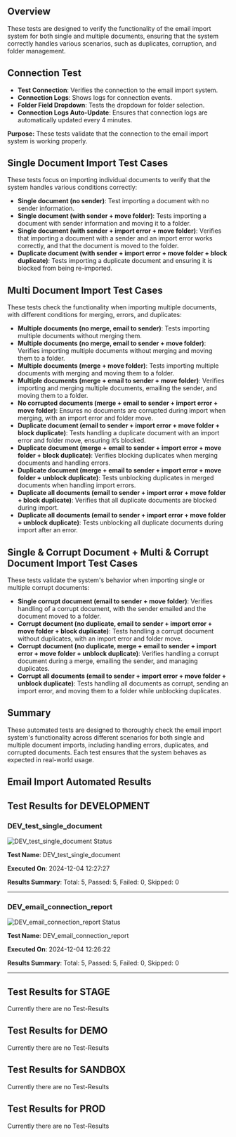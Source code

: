
## Overview

These tests are designed to verify the functionality of the email import system for both single and multiple documents, ensuring that the system correctly handles various scenarios, such as duplicates, corruption, and folder management.

## Connection Test

* **Test Connection**: Verifies the connection to the email import system.
* **Connection Logs**: Shows logs for connection events.
* **Folder Field Dropdown**: Tests the dropdown for folder selection.
* **Connection Logs Auto-Update**: Ensures that connection logs are automatically updated every 4 minutes.

**Purpose:** These tests validate that the connection to the email import system is working properly.

## Single Document Import Test Cases

These tests focus on importing individual documents to verify that the system handles various conditions correctly:

* **Single document (no sender)**: Test importing a document with no sender information.
* **Single document (with sender + move folder)**: Tests importing a document with sender information and moving it to a folder.
* **Single document (with sender + import error + move folder)**: Verifies that importing a document with a sender and an import error works correctly, and that the document is moved to the folder.
* **Duplicate document (with sender + import error + move folder + block duplicate)**: Tests importing a duplicate document and ensuring it is blocked from being re-imported.

## Multi Document Import Test Cases

These tests check the functionality when importing multiple documents, with different conditions for merging, errors, and duplicates:

* **Multiple documents (no merge, email to sender)**: Tests importing multiple documents without merging them.
* **Multiple documents (no merge, email to sender + move folder)**: Verifies importing multiple documents without merging and moving them to a folder.
* **Multiple documents (merge + move folder)**: Tests importing multiple documents with merging and moving them to a folder.
* **Multiple documents (merge + email to sender + move folder)**: Verifies importing and merging multiple documents, emailing the sender, and moving them to a folder.
* **No corrupted documents (merge + email to sender + import error + move folder)**: Ensures no documents are corrupted during import when merging, with an import error and folder move.
* **Duplicate document (email to sender + import error + move folder + block duplicate)**: Tests handling a duplicate document with an import error and folder move, ensuring it’s blocked.
* **Duplicate document (merge + email to sender + import error + move folder + block duplicate)**: Verifies blocking duplicates when merging documents and handling errors.
* **Duplicate document (merge + email to sender + import error + move folder + unblock duplicate)**: Tests unblocking duplicates in merged documents when handling import errors.
* **Duplicate all documents (email to sender + import error + move folder + block duplicate)**: Verifies that all duplicate documents are blocked during import.
* **Duplicate all documents (email to sender + import error + move folder + unblock duplicate)**: Tests unblocking all duplicate documents during import after an error.

## Single & Corrupt Document + Multi & Corrupt Document Import Test Cases

These tests validate the system's behavior when importing single or multiple corrupt documents:

* **Single corrupt document (email to sender + move folder)**: Verifies handling of a corrupt document, with the sender emailed and the document moved to a folder.
* **Corrupt document (no duplicate, email to sender + import error + move folder + block duplicate)**: Tests handling a corrupt document without duplicates, with an import error and folder move.
* **Corrupt document (no duplicate, merge + email to sender + import error + move folder + unblock duplicate)**: Verifies handling a corrupt document during a merge, emailing the sender, and managing duplicates.
* **Corrupt all documents (email to sender + import error + move folder + unblock duplicate)**: Tests handling all documents as corrupt, sending an import error, and moving them to a folder while unblocking duplicates.

## Summary

These automated tests are designed to thoroughly check the email import system's functionality across different scenarios for both single and multiple document imports, including handling errors, duplicates, and corrupted documents. Each test ensures that the system behaves as expected in real-world usage.

## Email Import Automated Results
## Test Results for DEVELOPMENT

### DEV_test_single_document 

![DEV_test_single_document Status](https://img.shields.io/badge/DEV_test_single_document-5+passed%2C+0+failed%2C+0+skipped-green.svg)

**Test Name**: DEV_test_single_document

**Executed On**: 2024-12-04 12:27:27

**Results Summary**: Total: 5, Passed: 5, Failed: 0, Skipped: 0


---

### DEV_email_connection_report 

![DEV_email_connection_report Status](https://img.shields.io/badge/DEV_email_connection_report-5+passed%2C+0+failed%2C+0+skipped-green.svg)

**Test Name**: DEV_email_connection_report

**Executed On**: 2024-12-04 12:26:22

**Results Summary**: Total: 5, Passed: 5, Failed: 0, Skipped: 0


---

## Test Results for STAGE

Currently there are no Test-Results

## Test Results for DEMO

Currently there are no Test-Results

## Test Results for SANDBOX

Currently there are no Test-Results

## Test Results for PROD

Currently there are no Test-Results

